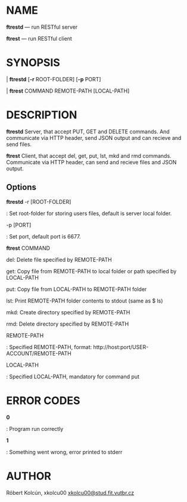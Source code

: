 NAME
====

**ftrestd** — run RESTful server

**ftrest** — run RESTful client

SYNOPSIS
========

| **ftrestd** \[**-r** ROOT-FOLDER] \[**-p** PORT]

| **ftrest** COMMAND REMOTE-PATH \[LOCAL-PATH]

DESCRIPTION
===========

**ftrestd** Server, that accept PUT, GET and DELETE commands.
And communicate via HTTP header, send JSON output and can recieve and send files.

**ftrest** Client, that accept del, get, put, lst, mkd and rmd commands.
Communicate via HTTP header, can send and recieve files and JSON output.

Options
-------

**ftrestd**
-r \[ROOT-FOLDER]

:   Set root-folder for storing users files, default is server local folder.

-p \[PORT]

:   Set port, default port is 6677.


**ftrest**
COMMAND

del:   Delete file specified by REMOTE-PATH

get:   Copy file from REMOTE-PATH to local folder or path specified by LOCAL-PATH

put:   Copy file from LOCAL-PATH to REMOTE-PATH folder

lst:   Print REMOTE-PATH folder contents to stdout (same as $ ls)

mkd:   Create directory specified by REMOTE-PATH

rmd:   Delete directory specified by REMOTE-PATH

REMOTE-PATH

: Specified REMOTE-PATH, format: http://host:port/USER-ACCOUNT/REMOTE-PATH

LOCAL-PATH

: Specified LOCAL-PATH, mandatory for command put

ERROR CODES
=====

**0**

:   Program run correctly

**1**

:   Something went wrong, error printed to stderr

AUTHOR
======

Róbert Kolcún, xkolcu00 <xkolcu00@stud.fit.vutbr.cz>
